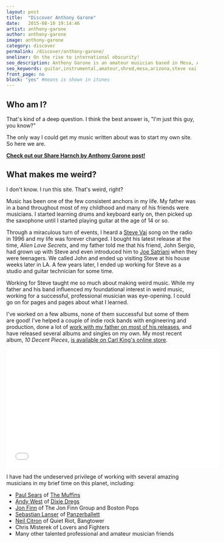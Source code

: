 ```yaml
---
layout: post
title:  "Discover Anthony Garone"
date:   2015-08-10 19:14:46
artist: anthony-garone
author: anthony-garone
image: anthony-garone
category: discover
permalink: /discover/anthony-garone/
oneliner: On the rise to international obscurity!
seo_description: Anthony Garone is an amateur musician based in Mesa, AZ. He also runs this site.
seo_keywords: guitar,instrumental,amateur,shred,mesa,arizona,steve vai,robert fripp
front_page: no
block: "yes" #means is shown in itunes
---
```

## Who am I?

That's kind of a deep question. I think the best answer is, "I'm just this guy, you know?"

The only way I could get my music written about was to start my own site. So here we are.

**[<i class="fab fa-youtube-play"></i> Check out our Share Harnch by Anthony Garone post!](/learn/harnch)**

## What makes me weird?

I don't know. I run this site. That's weird, right?

Music has been one of the few consistent anchors in my life. My father was in a band throughout most of my childhood and many of his friends were musicians. I started learning drums and keyboard early on, then picked up the saxophone until I started playing guitar at the age of 14 or so.

Through a miraculous turn of events, I heard a [Steve Vai](/discover/steve-vai) song on the radio in 1996 and my life was forever changed. I bought his latest release at the time, *Alien Love Secrets*, and my father told me that his friend, John Sergio, had grown up with Steve and even introduced him to [Joe Satriani](http://satriani.com) when they were teenagers. We called John and ended up visiting Steve at his house weeks later in LA. A few years later, I ended up working for Steve as a studio and guitar technician for some time.

Working for Steve taught me so much about making weird music. While my father and his band influenced my foundational interest in weird music, working for a successful, professional musician was eye-opening. I could go on for pages and pages about what I learned.

I've worked on a few albums, none of them successful but some of them are good! I've helped a couple of indie rock bands with engineering and production, done a lot of [work with my father on most of his releases](https://itunes.apple.com/us/artist/tony-garone/id4470162), and have released several albums and singles on my own. My most recent album, *10 Decent Pieces*, [is available on Carl King's online store](http://shop.carlkingdom.com/collections/digital-downloads/products/anthony-garone-10-decent-pieces).

<div class="video-wrapper">
<iframe width="560" height="315" src="//www.youtube.com/embed/sXhvsZDbK2c" frameborder="0" allowfullscreen=""></iframe>
</div>

I have had the undeserved privilege of working with several amazing musicians in my brief time on this planet, including:

- [Paul Sears](http://paulsears.net) of [The Muffins](https://en.wikipedia.org/wiki/The_Muffins)
- [Andy West](/discover/andy-west) of [Dixie Dregs](https://en.wikipedia.org/wiki/Dixie_Dregs)
- [Jon Finn](http://jonfinn.com) of The Jon Finn Group and Boston Pops
- [Sebastian Lanser](http://sebastianlanser.com) of [Panzerballett](/discover/panzerballett)
- [Neil Citron](http://neilcitron.com) of Quiet Riot, Bangtower
- Chris Misterek of Lovers and Fighters
- Many other talented professional and amateur musician friends
